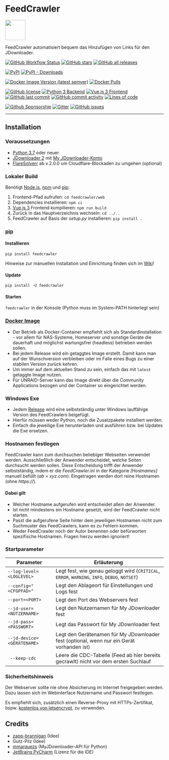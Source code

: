 # FeedCrawler

<img src="https://raw.githubusercontent.com/rix1337/FeedCrawler/master/feedcrawler/web/public/favicon.ico" data-canonical-src="https://raw.githubusercontent.com/rix1337/FeedCrawler/master/feedcrawler/web/public/favicon.ico" width="64" height="64" />

FeedCrawler automatisiert bequem das Hinzufügen von Links für den JDownloader.

[![GitHub Workflow Status](https://img.shields.io/github/workflow/status/rix1337/FeedCrawler/Release%20Artifacts)](https://github.com/rix1337/FeedCrawler/actions/workflows/CreateRelease.yml)
[![GitHub stars](https://img.shields.io/github/stars/rix1337/FeedCrawler.svg)](https://github.com/rix1337/FeedCrawler/stargazers)
[![GitHub all releases](https://img.shields.io/github/downloads/rix1337/feedcrawler/total?label=github%20downloads)](https://github.com/rix1337/FeedCrawler/releases)

[![PyPI](https://img.shields.io/pypi/v/feedcrawler?label=pypi%20package)](https://pypi.org/project/feedcrawler/)
[![PyPI - Downloads](https://img.shields.io/pypi/dm/feedcrawler?label=pypi%20downloads)](https://pypi.org/project/feedcrawler/#files)

[![Docker Image Version (latest semver)](https://img.shields.io/docker/v/rix1337/docker-feedcrawler?label=docker%20image&sort=semver)](https://hub.docker.com/r/rix1337/docker-feedcrawler/tags)
[![Docker Pulls](https://img.shields.io/docker/pulls/rix1337/docker-feedcrawler)](https://hub.docker.com/r/rix1337/docker-feedcrawler/)

[![GitHub license](https://img.shields.io/github/license/rix1337/FeedCrawler.svg)](https://github.com/rix1337/FeedCrawler/blob/master/LICENSE.md)
[![Python 3 Backend](https://img.shields.io/badge/backend-python%203-blue.svg)](https://github.com/rix1337/FeedCrawler/tree/master/feedcrawler)
[![Vue.js 3 Frontend](https://img.shields.io/badge/frontend-vue.js%203-brightgreen.svg)](https://github.com/rix1337/FeedCrawler/tree/master/feedcrawler/web)
[![GitHub last commit](https://img.shields.io/github/last-commit/rix1337/FeedCrawler)](https://github.com/rix1337/FeedCrawler/commits/master)
[![GitHub commit activity](https://img.shields.io/github/commit-activity/y/rix1337/feedcrawler)](https://github.com/rix1337/FeedCrawler/graphs/commit-activity)
[![Lines of code](https://img.shields.io/tokei/lines/github/rix1337/FeedCrawler)](https://github.com/rix1337/FeedCrawler/pulse)

[![Github Sponsorship](https://img.shields.io/badge/support-me-red.svg)](https://github.com/users/rix1337/sponsorship)
[![Gitter](https://img.shields.io/gitter/room/FeedCrawler/community)](https://gitter.im/FeedCrawler/community)
[![GitHub issues](https://img.shields.io/github/issues/rix1337/FeedCrawler.svg)](https://github.com/rix1337/FeedCrawler/issues)

***

## Installation

### Voraussetzungen

* [Python 3.7](https://www.python.org/downloads/) oder neuer
* [JDownloader 2](http://www.jdownloader.org/jdownloader2) mit [My JDownloader-Konto](https://my.jdownloader.org)
* [FlareSolverr](https://github.com/FlareSolverr/FlareSolverr) ab v.2.0.0 um Cloudflare-Blockaden zu umgehen (optional)

### Lokaler Build
Benötigt [Node.js](https://nodejs.org/en/download/), [npm](https://docs.npmjs.com/downloading-and-installing-node-js-and-npm) und [pip](https://pip.pypa.io/en/stable/installation/):

1. Frontend-Pfad aufrufen: `cd feedcrawler/web`
2. Dependencies installieren: `npm ci`
3. [Vue.js 3](https://vuejs.org/) Frontend kompilieren: `npm run build`
4. Zurück in das Hauptverzeichnis wechseln: `cd ../..`
5. FeedCrawler auf Basis der _setup.py_ installieren: `pip install .`

### [pip](https://pip.pypa.io/en/stable/installation/)

#### Installieren

```pip install feedcrawler```

Hinweise zur manuellen Installation und Einrichtung finden sich im [Wiki](https://github.com/rix1337/FeedCrawler/wiki)!

#### Update

```pip install -U feedcrawler```

#### Starten

```feedcrawler``` in der Konsole (Python muss im System-PATH hinterlegt sein)

### [Docker Image](https://hub.docker.com/r/rix1337/docker-feedcrawler/)

* Der Betrieb als Docker-Container empfiehlt sich als Standardinstallation - vor allem für NAS-Systeme, Homeserver und
  sonstige Geräte die dauerhaft und möglichst wartungsfrei (headless) betrieben werden sollen.
* Bei jedem Release wird ein getaggtes Image erstellt. Damit kann man auf der Wunschversion verbleiben oder im Falle
  eines Bugs zu einer stabilen Version zurück kehren.
* Um immer auf dem aktuellen Stand zu sein, einfach das mit `latest` getaggte Image nutzen.
* Für UNRAID-Server kann das Image direkt über die Community Applications bezogen und der Container so eingerichtet
  werden.

### Windows Exe

* Jedem [Release](https://github.com/rix1337/FeedCrawler/releases) wird eine selbstständig unter Windows lauffähige
  Version des FeedCrawlers beigefügt.
* Hierfür müssen weder Python, noch die Zusatzpakete installiert werden.
* Einfach die jeweilige Exe herunterladen und ausführen bzw. bei Updates die Exe ersetzen.

### Hostnamen festlegen

FeedCrawler kann zum durchsuchen beliebiger Webseiten verwendet werden. Ausschließlich der Anwender entscheidet, welche
Seiten durchsucht werden sollen. Diese Entscheidung trifft der Anwender selbstständig, indem er die _FeedCrawler.ini_ in
der Kategorie _[Hostnames]_ manuell befüllt (_ab = xyz.com_). Eingetragen werden dort reine Hostnamen (ohne _https://_).

#### Dabei gilt

* Welcher Hostname aufgerufen wird entscheidet allein der Anwender.
* Ist nicht mindestens ein Hostname gesetzt, wird der FeedCrawler nicht starten.
* Passt die aufgerufene Seite hinter dem jeweiligen Hostnamen nicht zum Suchmuster des FeedCrawlers, kann es zu Fehlern
  kommen.
* Weder FeedCrawler noch der Autor benennen oder befürworten spezifische Hostnamen. Fragen hierzu werden ignoriert!

### Startparameter

| Parameter | Erläuterung |
|---|---|
| ```--log-level=<LOGLEVEL>``` | Legt fest, wie genau geloggt wird (`CRITICAL`, `ERROR`, `WARNING`, `INFO`, `DEBUG`, `NOTSET`) |
| ```--config="<CFGPFAD>"``` | Legt den Ablageort für Einstellungen und Logs fest |
| ```--port=<PORT>``` | Legt den Port des Webservers fest |
| ```--jd-user=<NUTZERNAME>``` | Legt den Nutzernamen für My JDownloader fest |
| ```--jd-pass=<PASSWORT>``` | Legt das Passwort für My JDownloader fest |
| ```--jd-device=<GERÄTENAME>``` | Legt den Gerätenamen für My JDownloader fest (optional, wenn nur ein Gerät vorhanden ist) |
| ``` --keep-cdc``` | Leere die CDC-Tabelle (Feed ab hier bereits gecrawlt) nicht vor dem ersten Suchlauf |


### Sicherheitshinweis

Der Webserver sollte nie ohne Absicherung im Internet freigegeben werden. Dazu lassen sich im Webinterface Nutzername
und Passwort festlegen.

Es empfiehlt sich, zusätzlich einen Reverse-Proxy mit HTTPs-Zertifikat,
bspw. [kostenlos von letsencrypt](https://letsencrypt.org/), zu verwenden.

## Credits

* [zapp-brannigan](https://github.com/zapp-brannigan/) (Idee)
* Gutz-Pilz (Idee)
* [mmarquezs](https://github.com/mmarquezs/) (MyJDownloader-API für Python)
* [JetBrains PyCharm](https://www.jetbrains.com/?from=FeedCrawler) (Lizenz für die IDE)
